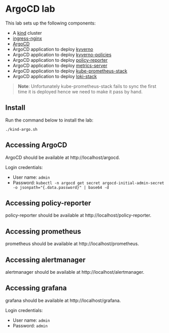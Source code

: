 # ArgoCD lab

This lab sets up the following components:
- A [kind](https://kind.sigs.k8s.io) cluster
- [ingress-nginx](https://github.com/kubernetes/ingress-nginx)
- [ArgoCD](https://argo-cd.readthedocs.io)
- ArgoCD application to deploy [kyverno](https://kyverno.io)
- ArgoCD application to deploy [kyverno-policies](https://artifacthub.io/packages/helm/kyverno/kyverno-policies)
- ArgoCD application to deploy [policy-reporter](https://kyverno.github.io/policy-reporter)
- ArgoCD application to deploy [metrics-server](https://github.com/kubernetes-sigs/metrics-server)
- ArgoCD application to deploy [kube-prometheus-stack](https://github.com/prometheus-community/helm-charts/tree/main/charts/kube-prometheus-stack)
- ArgoCD application to deploy [loki-stack](https://github.com/grafana/helm-charts/tree/main/charts/loki-stack)

> **Note**: Unfortunately kube-prometheus-stack fails to sync the first time it is deployed hence we need to make it pass by hand.

## Install

Run the command below to install the lab:

```console
./kind-argo.sh
```

## Accessing ArgoCD

ArgoCD should be available at http://localhost/argocd.

Login credentials:
- User name: `admin`
- Password: `kubectl -n argocd get secret argocd-initial-admin-secret -o jsonpath="{.data.password}" | base64 -d`

## Accessing policy-reporter

policy-reporter should be available at http://localhost/policy-reporter.

## Accessing prometheus

prometheus should be available at http://localhost/prometheus.

## Accessing alertmanager

alertmanager should be available at http://localhost/alertmanager.

## Accessing grafana

grafana should be available at http://localhost/grafana.

Login credentials:
- User name: `admin`
- Password: `admin`

